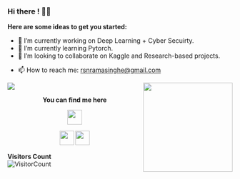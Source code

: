### Hi there ! 👋😄


**Here are some ideas to get you started:**

- 🔭 I’m currently working on Deep Learning + Cyber Secuirty.
- 🌱 I’m currently learning Pytorch.
- 👯 I’m looking to collaborate on Kaggle and Research-based projects.
<!---- 🤔 I’m looking for help with [Stacked Hourglass Network](https://arxiv.org/abs/1603.06937#:~:text=We%20refer%20to%20the%20architecture,benchmarks%20outcompeting%20all%20recent%20methods.), [JPP-Net](https://arxiv.org/pdf/1804.01984).-->
- 📫 How to reach me: rsnramasinghe@gmail.com
<!--- 😄 Pronouns: Anything you like.
- ⚡ Fun fact: Undergrad in ECE but don't know why I chose that.  -->

![](https://github-readme-stats.vercel.app/api?username=sanchitvj&show_icons=true&title_color=E88795&icon_color=FF33FF&text_color=D6BCD5&bg_color=151515)
<img align='right' src='https://github.com/Rishit-dagli/Rishit-dagli/blob/master/images/octocat-anime.gif' width='200"'>  

<p align = "center"><b>You can find me here</b></p>
<p align = "center"><img align="center" src="https://github.com/rajput2107/rajput2107/blob/master/Assets/Handshake.gif" height="33px" /></p>
<!--<p align = "center"><a><img src="https://icon-library.net//images/icon-programmer/icon-programmer-14.jpg" width="150px" height="150px" /></a></p>  -->
<p align = "center"><a href="https://www.linkedin.com/in/nishara-ramasinghe-7976ab15a/"><img src="https://github.com/hussainweb/hussainweb/blob/main/icons/linkedin.png" width="32px" height="32px"></a>  <a href="https://medium.com/@rsnramasinghe"><img src="https://cdn.jsdelivr.net/npm/simple-icons@3.0.1/icons/medium.svg" width="32px" height="32px"></a>  </p>  
  
**Visitors Count**  
![VisitorCount](https://profile-counter.glitch.me/{rishier827}/count.svg)
<!-- https://cdn4.iconfinder.com/data/icons/logos-and-brands/512/189_Kaggle_logo_logos-512 -->


